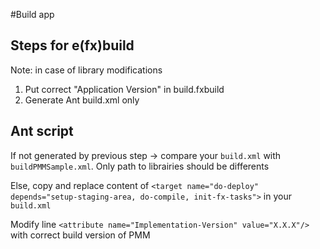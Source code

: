 #Build app

## Steps for e(fx)build
Note: in case of library modifications
1. Put correct "Application Version" in build.fxbuild
2. Generate Ant build.xml only

## Ant script
If not generated by previous step → compare your `build.xml` with `buildPMMSample.xml`.
Only path to librairies should be differents

Else, copy and replace content of `<target name="do-deploy" depends="setup-staging-area, do-compile, init-fx-tasks">` in your `build.xml`

Modify line `<attribute name="Implementation-Version" value="X.X.X"/>` with correct build version of PMM
